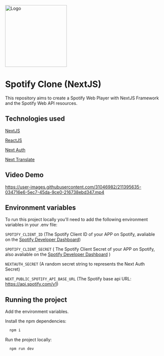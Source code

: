 
<img src="https://storage.googleapis.com/pr-newsroom-wp/1/2018/11/Spotify_Logo_CMYK_Green.png" alt="Logo" width="200"/>

# Spotify Clone (NextJS)

This repository aims to create a Spotify Web Player with NextJS Framework and the Spotify Web API resources.

## Technologies used

[NextJS](https://nextjs.org/)

[ReactJS](https://reactjs.org/)

[Next Auth](https://next-auth.js.org/)

[Next Translate](https://github.com/aralroca/next-translate)

## Video Demo

https://user-images.githubusercontent.com/31046982/211395635-034716e6-5ec7-45da-9ce0-216738ebd347.mp4


## Environment variables

To run this project locally you'll need to add the following environment variables in your .env file:

`SPOTIFY_CLIENT_ID` (The Spotify Client ID of your APP on Spotify, avaliable on the [Spotify Developer Dashboard](https://developer.spotify.com/dashboard/))

`SPOTIFY_CLIENT_SECRET` ( The Spotify Client Secret of your APP on Spotify, also avaliable on the [Spotify Developer Dashboard](https://developer.spotify.com/dashboard/) )

`NEXTAUTH_SECRET` (A random secret string to represents the Next Auth Secret)

`NEXT_PUBLIC_SPOTIFY_API_BASE_URL` (The Spotify base api URL: https://api.spotify.com/v1)

## Running the project

Add the environment variables.

Install the npm dependencies:

```bash
  npm i
```

Run the project locally:

```bash
  npm run dev
```
